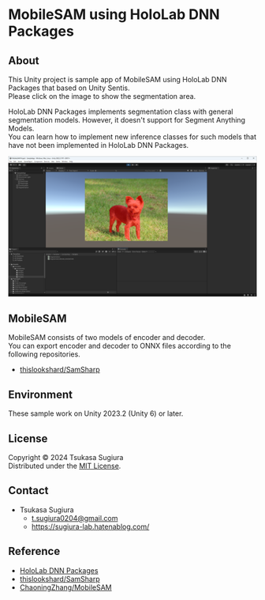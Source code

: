 # MobileSAM using HoloLab DNN Packages

## About

This Unity project is sample app of MobileSAM using HoloLab DNN Packages that based on Unity Sentis.  
Please click on the image to show the segmentation area.  

HoloLab DNN Packages implements segmentation class with general segmentation models. However, it doesn't support for Segment Anything Models.  
You can learn how to implement new inference classes for such models that have not been implemented in HoloLab DNN Packages.  

![image](image.png)

## MobileSAM

MobileSAM consists of two models of encoder and decoder.  
You can export encoder and decoder to ONNX files according to the following repositories.  

* [thislookshard/SamSharp](https://github.com/thislookshard/SamSharp)  

## Environment

These sample work on Unity 2023.2 (Unity 6) or later.  

## License

Copyright &copy; 2024 Tsukasa Sugiura  
Distributed under the [MIT License](https://opensource.org/license/mit/).  

## Contact

* Tsukasa Sugiura  
    * <t.sugiura0204@gmail.com>  
    * <https://sugiura-lab.hatenablog.com/>  

## Reference

* [HoloLab DNN Packages](https://github.com/HoloLabInc/HoloLabDnnPackages)
* [thislookshard/SamSharp](https://github.com/thislookshard/SamSharp)
* [ChaoningZhang/MobileSAM](https://github.com/ChaoningZhang/MobileSAM)
